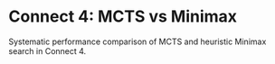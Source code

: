 # Connect 4: MCTS vs Minimax
Systematic performance comparison of MCTS and heuristic Minimax search in Connect 4.
